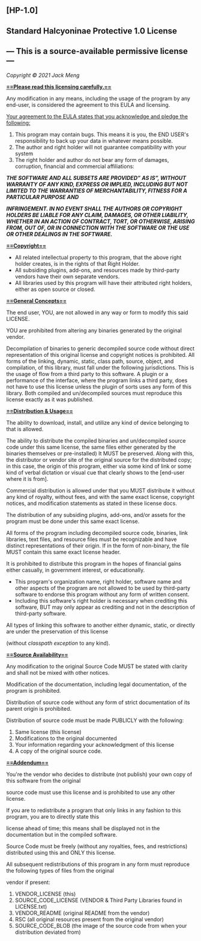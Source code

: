 <h2>[HP-1.0]</h2>


<h2>Standard Halcyoninae Protective 1.0 License</h2>


<h2>  — This is a source-available permissive license —</h2>


<p>
 
</p>
<p>
<em>Copyright © 2021 Jack Meng</em>
</p>
<p>
<strong><span style="text-decoration:underline;">==Please read this licensing carefully.==</span></strong>
</p>
<p>
Any modification in any means, including the usage of the program by any end-user, is considered the agreement to this EULA and licensing. 
</p>
<p>
<span style="text-decoration:underline;">Your agreement to the EULA states that you acknowledge and pledge the following:</span>
</p>
<ol>

<li>This program may contain bugs. This means it is you, the END USER's responsibility to back up your data in whatever means possible.

<li>The author and right holder will not guarantee compatibility with your system

<li>The right holder and author do not bear any form of damages, corruption, financial and commercial affiliations:
</li>
</ol>
<p>
<strong><em>THE SOFTWARE AND ALL SUBSETS ARE PROVIDED” AS IS”, WITHOUT WARRANTY OF ANY KIND, EXPRESS OR IMPLIED, INCLUDING BUT NOT LIMITED TO THE WARRANTIES OF MERCHANTABILITY, FITNESS FOR A PARTICULAR PURPOSE AND </em></strong>
</p>
<p>
<strong><em>INFRINGEMENT. IN NO EVENT SHALL THE AUTHORS OR COPYRIGHT HOLDERS BE LIABLE FOR ANY CLAIM, DAMAGES, OR OTHER LIABILITY, WHETHER IN AN ACTION OF CONTRACT, TORT, OR OTHERWISE, ARISING FROM, OUT OF, OR IN CONNECTION WITH THE SOFTWARE OR THE USE OR OTHER DEALINGS IN THE SOFTWARE. </em></strong>
</p>
<p>
<strong><span style="text-decoration:underline;">==Copyright==</span></strong>
</p>
<ul>

<li>All related intellectual property to this program, that the above right holder creates, is in the rights of that Right Holder.

<li>All subsiding plugins, add-ons, and resources made by third-party vendors have their own separate vendors.

<li>All libraries used by this program will have their attributed right holders, either as open source or closed.
</li>
</ul>
<p>
<strong><span style="text-decoration:underline;">==General Concepts==</span></strong>
</p>
<p>
The end user, YOU, are not allowed in any way or form to modify this said LICENSE.
</p>
<p>
YOU are prohibited from altering any binaries generated by the original vendor.
</p>
<p>
Decompilation of binaries to generic decompiled source code without direct representation of this original license and copyright notices is prohibited. All forms of the linking, dynamic, static, class path, source, object, and compilation, of this library, must fall under the following jurisdictions. This is the usage of flow from a third party to this software. A plugin or a performance of the interface, where the program links a third party, does not have to use this license unless the plugin of sorts uses any form of this library. Both compiled and un/decompiled sources must reproduce this license exactly as it was published.
</p>
<p>
<strong><span style="text-decoration:underline;">==Distribution & Usage==</span></strong>
</p>
<p>
The ability to download, install, and utilize any kind of device belonging to that is allowed.
</p>
<p>
The ability to distribute the compiled binaries and un/decompiled source code under this same license, the same files either generated by the binaries themselves or pre-installed) It MUST be preserved. Along with this, the distributor or vendor site of the original source for the distributed copy; in this case, the origin of this program, either via some kind of link or some kind of verbal dictation or visual cue that clearly shows to the [end-user where it is from].
</p>
<p>
Commercial distribution is allowed under that you MUST distribute it without any kind of royalty, without fees, and with the same exact license, copyright notices, and modification statements as stated in these license docs.
</p>
<p>
The distribution of any subsiding plugins, add-ons, and/or assets for the program must be done under this same exact license.
</p>
<p>
All forms of the program including decompiled source code, binaries, link libraries, text files, and resource files must be recognizable and have distinct representations of their origin. If in the form of non-binary, the file MUST contain this same exact license header.
</p>
<p>
It is prohibited to distribute this program in the hopes of financial gains either casually, in government interest, or educationally.
</p>
<ul>

<li> This program's organization name, right holder, software name and other aspects of the program are not allowed to be used by third-party software to endorse this program without any form of written consent.

<li>Including this software's right holder is necessary when crediting this software, BUT may only appear as crediting and not in the description of third-party software.
</li>
</ul>
<p>
   
</p>
<p>
All types of linking this software to another either dynamic, static, or directly are under the preservation of this license 
</p>
<p>
(without <em>classpath exception</em> to any kind).
</p>
<p>
<strong><span style="text-decoration:underline;">==Source Availability==</span></strong>
</p>
<p>
Any modification to the original Source Code MUST be stated with clarity and shall not be mixed with other notices.
</p>
<p>
Modification of the documentation, including legal documentation, of the program is prohibited.
</p>
<p>
Distribution of source code without any form of strict documentation of its parent origin is prohibited.
</p>
<p>
Distribution of source code must be made PUBLICLY with the following:
</p>
<ol>

<li>Same license (this license)

<li>Modifications to the original documented

<li>Your information regarding your acknowledgment of this license

<li>A copy of the original source code.
</li>
</ol>
<p>
<strong><span style="text-decoration:underline;">==Addendum==</span></strong>
</p>
<p>
You're the vendor who decides to distribute (not publish) your own copy of this software from the original
</p>
<p>
source code must use this license and is prohibited to use any other license. 
</p>
<p>
If you are to redistribute a program that only links in any fashion to this program, you are to directly state this 
</p>
<p>
license ahead of time; this means shall be displayed not in the documentation but in the compiled software.
</p>
<p>
Source Code must be freely (without any royalties, fees, and restrictions) distributed using this and ONLY this license.
</p>
<p>
All subsequent redistributions of this program in any form must reproduce the following types of files from the original
</p>
<p>
vendor if present:
</p>
<ol>

<li>    VENDOR_LICENSE (this)

<li>    SOURCE_CODE_LICENSE (VENDOR & Third Party Libraries found in LICENSE.txt)

<li>    VENDOR_README (original README from the vendor)

<li>    RSC (all original resources present from the original vendor)

<li>    SOURCE_CODE_BLOB (the image of the source code from when your distribution deviated from)
</li>
</ol>
